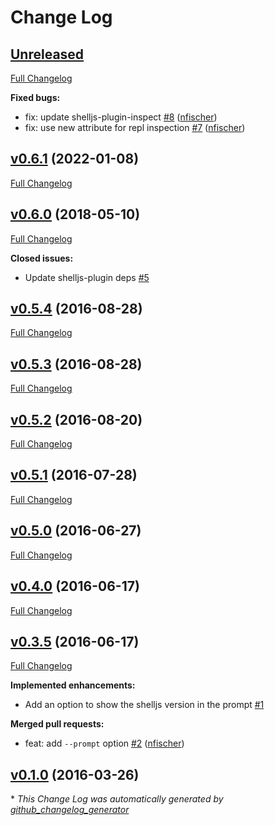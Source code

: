 # Change Log

## [Unreleased](https://github.com/nfischer/n_shell/tree/HEAD)

[Full Changelog](https://github.com/nfischer/n_shell/compare/v0.6.1...HEAD)

**Fixed bugs:**

- fix: update shelljs-plugin-inspect [\#8](https://github.com/nfischer/n_shell/pull/8) ([nfischer](https://github.com/nfischer))
- fix: use new attribute for repl inspection [\#7](https://github.com/nfischer/n_shell/pull/7) ([nfischer](https://github.com/nfischer))

## [v0.6.1](https://github.com/nfischer/n_shell/tree/v0.6.1) (2022-01-08)
[Full Changelog](https://github.com/nfischer/n_shell/compare/v0.6.0...v0.6.1)

## [v0.6.0](https://github.com/nfischer/n_shell/tree/v0.6.0) (2018-05-10)
[Full Changelog](https://github.com/nfischer/n_shell/compare/v0.5.4...v0.6.0)

**Closed issues:**

- Update shelljs-plugin deps [\#5](https://github.com/nfischer/n_shell/issues/5)

## [v0.5.4](https://github.com/nfischer/n_shell/tree/v0.5.4) (2016-08-28)
[Full Changelog](https://github.com/nfischer/n_shell/compare/v0.5.3...v0.5.4)

## [v0.5.3](https://github.com/nfischer/n_shell/tree/v0.5.3) (2016-08-28)
[Full Changelog](https://github.com/nfischer/n_shell/compare/v0.5.2...v0.5.3)

## [v0.5.2](https://github.com/nfischer/n_shell/tree/v0.5.2) (2016-08-20)
[Full Changelog](https://github.com/nfischer/n_shell/compare/v0.5.1...v0.5.2)

## [v0.5.1](https://github.com/nfischer/n_shell/tree/v0.5.1) (2016-07-28)
[Full Changelog](https://github.com/nfischer/n_shell/compare/v0.5.0...v0.5.1)

## [v0.5.0](https://github.com/nfischer/n_shell/tree/v0.5.0) (2016-06-27)
[Full Changelog](https://github.com/nfischer/n_shell/compare/v0.4.0...v0.5.0)

## [v0.4.0](https://github.com/nfischer/n_shell/tree/v0.4.0) (2016-06-17)
[Full Changelog](https://github.com/nfischer/n_shell/compare/v0.3.5...v0.4.0)

## [v0.3.5](https://github.com/nfischer/n_shell/tree/v0.3.5) (2016-06-17)
[Full Changelog](https://github.com/nfischer/n_shell/compare/v0.1.0...v0.3.5)

**Implemented enhancements:**

- Add an option to show the shelljs version in the prompt [\#1](https://github.com/nfischer/n_shell/issues/1)

**Merged pull requests:**

- feat: add `--prompt` option [\#2](https://github.com/nfischer/n_shell/pull/2) ([nfischer](https://github.com/nfischer))

## [v0.1.0](https://github.com/nfischer/n_shell/tree/v0.1.0) (2016-03-26)


\* *This Change Log was automatically generated by [github_changelog_generator](https://github.com/skywinder/Github-Changelog-Generator)*
